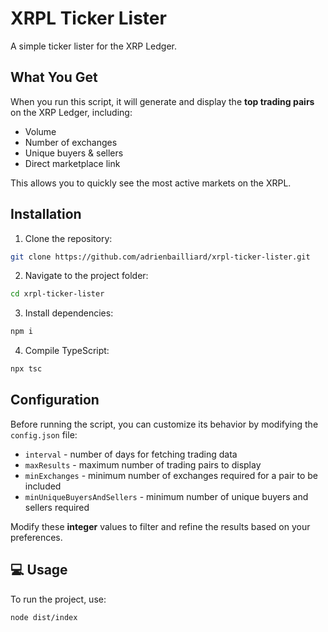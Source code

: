 # XRPL Ticker Lister

A simple ticker lister for the XRP Ledger.

## What You Get

When you run this script, it will generate and display the **top trading pairs** on the XRP Ledger, including: 
+ Volume
+ Number of exchanges
+ Unique buyers & sellers
+ Direct marketplace link

This allows you to quickly see the most active markets on the XRPL.

## Installation

1. Clone the repository:
```sh
git clone https://github.com/adrienbailliard/xrpl-ticker-lister.git
```

2. Navigate to the project folder:
```sh
cd xrpl-ticker-lister
```

3. Install dependencies:
```sh
npm i
```

4. Compile TypeScript:
```sh
npx tsc
```

## Configuration

Before running the script, you can customize its behavior by modifying the `config.json` file:
+ `interval` - number of days for fetching trading data
+ `maxResults` - maximum number of trading pairs to display
+ `minExchanges` - minimum number of exchanges required for a pair to be included
+ `minUniqueBuyersAndSellers` - minimum number of unique buyers and sellers required

Modify these **integer** values to filter and refine the results based on your preferences.

## 💻 Usage

To run the project, use:
```sh
node dist/index
```
